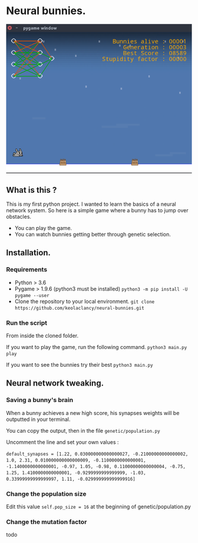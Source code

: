 # Neural bunnies.

![alt text](https://raw.githubusercontent.com/keolaclancy/neural-bunnies/develop/neural-bunnies-1.png "Neural Bunnies")

## What is this ?
This is my first python project.
I wanted to learn the basics of a neural network system.
So here is a simple game where a bunny has to jump over obstacles.

- You can play the game.
- You can watch bunnies getting better through genetic selection.

## Installation.
### Requirements
- Python > 3.6
- Pygame > 1.9.6 (python3 must be installed)
`python3 -m pip install -U pygame --user`
- Clone the repository to your local environment.
`git clone https://github.com/keolaclancy/neural-bunnies.git`

### Run the script
From inside the cloned folder.

If you want to play the game, run the following command.
`python3 main.py play`

If you want to see the bunnies try their best
`python3 main.py`

## Neural network tweaking.
### Saving a bunny's brain
When a bunny achieves a new high score, his synapses weights
will be outputted in your terminal.

You can copy the output, then in the file `genetic/population.py`

Uncomment the line and set your own values :

`default_synapses = [1.22, 0.030000000000000027, -0.21000000000000002, 1.0, 2.31, 0.010000000000000009, -0.1100000000000001, -1.1400000000000001, -0.97, 1.05, -0.98, 0.11000000000000004, -0.75, 1.25, 1.4100000000000001, -0.9299999999999999, -1.03, 0.33999999999999997, 1.11, -0.029999999999999916]` 


### Change the population size
Edit this value `self.pop_size = 16` at the beginning of genetic/population.py

### Change the mutation factor
todo

